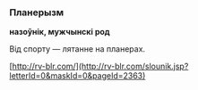 ### Планерызм
**назоўнік, мужчынскі род**

Від спорту — лятанне на планерах.

<a rel="author">[http://rv-blr.com/](http://rv-blr.com/slounik.jsp?letterId=0&maskId=0&pageId=2363)</a>
